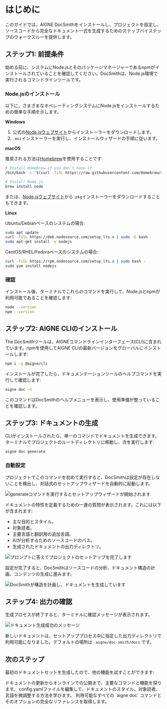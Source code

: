 # はじめに

このガイドでは、AIGNE DocSmithをインストールし、プロジェクトを設定し、ソースコードから完全なドキュメント一式を生成するためのステップバイステップのウォークスルーを提供します。

## ステップ1: 前提条件

始める前に、システムにNode.jsとそのパッケージマネージャーであるnpmがインストールされていることを確認してください。DocSmithは、Node.js環境で実行されるコマンドラインツールです。

### Node.jsのインストール

以下に、さまざまなオペレーティングシステムにNode.jsをインストールするための簡単な手順を示します。

**Windows**
1.  公式の[Node.jsウェブサイト](https://nodejs.org/)からインストーラーをダウンロードします。
2.  `.msi`インストーラーを実行し、インストールウィザードの手順に従います。

**macOS**

推奨される方法は[Homebrew](https://brew.sh/)を使用することです:

```bash Terminal icon=lucide:apple
# Install Homebrew if you don't have it
/bin/bash -c "$(curl -fsSL https://raw.githubusercontent.com/Homebrew/install/HEAD/install.sh)"

# Install Node.js
brew install node
```

または、[Node.jsウェブサイト](https://nodejs.org/)から`.pkg`インストーラーをダウンロードすることもできます。

**Linux**

Ubuntu/Debianベースのシステムの場合:

```bash Terminal icon=lucide:laptop
sudo apt update
curl -fsSL https://deb.nodesource.com/setup_lts.x | sudo -E bash -
sudo apt-get install -y nodejs
```

CentOS/RHEL/Fedoraベースのシステムの場合:

```bash Terminal icon=lucide:laptop
curl -fsSL https://rpm.nodesource.com/setup_lts.x | sudo bash -
sudo yum install nodejs
```

### 確認

インストール後、ターミナルでこれらのコマンドを実行して、Node.jsとnpmが利用可能であることを確認します:

```bash Terminal
node --version
npm --version
```

## ステップ2: AIGNE CLIのインストール

The DocSmithツールは、AIGNEコマンドラインインターフェース(CLI)に含まれています。npmを使用してAIGNE CLIの最新バージョンをグローバルにインストールします:

```bash Terminal icon=logos:npm
npm i -g @aigne/cli
```

インストールが完了したら、ドキュメンテーションツールのヘルプコマンドを実行して確認します:

```bash Terminal
aigne doc -h
```

このコマンドはDocSmithのヘルプメニューを表示し、使用準備が整っていることを確認します。

## ステップ3: ドキュメントの生成

CLIがインストールされたら、単一のコマンドでドキュメントを生成できます。ターミナルでプロジェクトのルートディレクトリに移動し、次を実行します:

```bash Terminal icon=lucide:sparkles
aigne doc generate
```

### 自動設定

プロジェクトでこのコマンドを初めて実行すると、DocSmithは設定が存在しないことを検出し、対話式のセットアップウィザードを自動的に起動します。

![generateコマンドを実行するとセットアップウィザードが開始されます](https://docsmith.aigne.io/image-bin/uploads/0c45a32667c5250e54194a61d9495965.png)

ドキュメントの特性を定義するための一連の質問が表示されます。これには以下が含まれます:

- 主な目的とスタイル。
- 対象読者。
- 主要言語と翻訳用の追加言語。
- AIが分析するためのソースコードのパス。
- 生成されたドキュメントの出力ディレクトリ。

![プロンプトに答えてプロジェクトのセットアップを完了します](https://docsmith.aigne.io/image-bin/uploads/fbedbfa256036ad6375a6c18047a75ad.png)

設定が完了すると、DocSmithはソースコードの分析、ドキュメント構造の計画、コンテンツの生成に進みます。

![DocSmithが構造を計画し、ドキュメントを生成しています](https://docsmith.aigne.io/image-bin/uploads/d0766c19380a02eb8a6f8ce86a838849.png)

## ステップ4: 出力の確認

生成プロセスが終了すると、ターミナルに確認メッセージが表示されます。

![ドキュメント生成成功のメッセージ](https://docsmith.aigne.io/image-bin/uploads/0967443611408ad9d0042793d590b8fd.png)

新しいドキュメントは、セットアッププロセス中に指定した出力ディレクトリで利用可能になりました。デフォルトの場所は `.aigne/doc-smith/docs` です。

## 次のステップ

最初のドキュメントセットを生成したので、他の機能を試すことができます:

<x-cards>
  <x-card data-title="コア機能" data-icon="lucide:box" data-href="/features">
    ドキュメントの更新からオンラインでの公開まで、主要なコマンドと機能を探ります。
  </x-card>
  <x-card data-title="設定ガイド" data-icon="lucide:settings" data-href="/configuration">
    config.yamlファイルを編集して、ドキュメントのスタイル、対象読者、言語を微調整する方法を学びます。
  </x-card>
  <x-card data-title="CLIコマンドリファレンス" data-icon="lucide:terminal" data-href="/cli-reference">
    利用可能なすべての `aigne doc` コマンドとそのオプションの完全なリファレンスを取得します。
  </x-card>
</x-cards>
